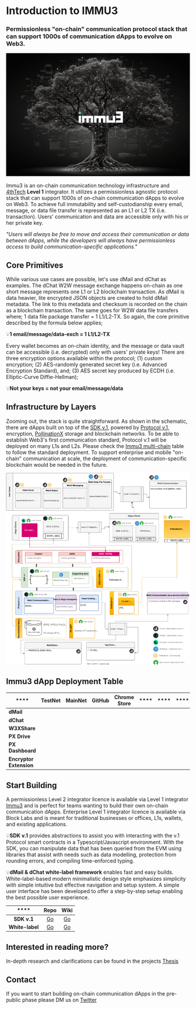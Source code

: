 # Introduction to IMMU3

### Permissionless "on-chain" communication protocol stack that can support 1000s of communication dApps to evolve on Web3. ### 

![immu3 creative](https://github.com/immu3-io/static-assets/blob/323c63bb25f4e923589422c156895c0fe3f30153/image/immu3_creative.png)

Immu3 is an on-chain communication technology infrastructure and [4thTech](https://github.com/4thtech) **Level 1** integrator. It utilizes a permissionless agnostic protocol stack that can support 1000s of on-chain communication dApps to evolve on Web3. To achieve full immutability and self-custodianship every email, message, or data file transfer is represented as an L1 or L2 TX (i.e. transaction). Users' communication and data are accessible only with his or her private key.

_"Users will always be free to move and access their communication or data between dApps, while the developers will always have permissionless access to build communication-specific applications."_

## Core Primitives

While various use cases are possible, let's use dMail and dChat as examples. The dChat W2W message exchange happens on-chain as one short message represents one L1 or L2 blockchain transaction. As dMail is data heavier, lite encrypted JSON objects are created to hold dMail metadata. The link to this metadata and checksum is recorded on the chain as a blockchain transaction. The same goes for W2W data file transfers where; 1 data file package transfer = 1 L1/L2-TX. So again, the core primitive described by the formula below applies; 

💡**1 email/message/data-exch = 1 L1/L2-TX**

Every wallet becomes an on-chain identity, and the message or data vault can be accessible (i.e. decrypted) only with users' private keys! There are three encryption options available within the protocol; (1) custom encryption; (2) AES-randomly generated secret key (i.e. Advanced Encryption Standard), and; (3) AES secret key produced by ECDH (i.e. Elliptic-Curve Diffie-Hellman); 

💡**Not your keys = not your email/message/data**

## Infrastructure by Layers

Zooming out, the stack is quite straightforward. As shown in the schematic, there are dApps built on top of the [SDK v.1](https://github.com/4thtech/4thtech-sdk-js), powered by [Protocol v.1](https://github.com/4thtech/smart-contracts), encryption, [PollinationX](https://github.com/pollinationx/) storage and blockchain networks. To be able to establish Web3's first communication standard, Protocol v.1 will be deployed on many L1s and L2s. Please check the [Immu3 multi-chain](https://wiki.immu3.io/infrastructure/protocol-v.1/multi-chain) table to follow the standard deployment. To support enterprise and mobile "on-chain" communication at scale, the deployment of communication-specific blockchain would be needed in the future.

![immu3 by layers](https://github.com/immu3-io/static-assets/blob/b90554bcca1a4d7696079beb1a0cab5265129afa/image/infrastructural-layer-schematic-immu3.svg)

## Immu3 dApp Deployment Table

| ****                    | **TestNet** | **MainNet** | **GitHub** | **Chrome Store** | **** | **** | **** | **** | **** |
|-------------------------|-------------|-------------|------------|------------------|------|------|------|------|------|
| **dMail**               |             |             |            |                  |      |      |      |      |      |
| **dChat**               |             |             |            |                  |      |      |      |      |      |
| **W3XShare**            |             |             |            |                  |      |      |      |      |      |
| **PX Drive**            |             |             |            |                  |      |      |      |      |      |
| **PX Dashboard**        |             |             |            |                  |      |      |      |      |      |
| **Encryptor Extension** |             |             |            |                  |      |      |      |      |      |

## Start Building

A permissionless Level 2 integrator licence is available via Level 1 integrator [Immu3](https://wiki.immu3.io/) and is perfect for teams wanting to build their own on-chain communication dApps. Enterprise Level 1 integrator licence is available via Block Labs and is meant for traditional businesses or offices, L1s, wallets, and existing applications.

💡**SDK v.1** provides abstractions to assist you with interacting with the v.1 Protocol smart contracts in a Typescript/Javascript environment. With the SDK, you can manipulate data that has been queried from the EVM using libraries that assist with needs such as data modelling, protection from rounding errors, and compiling time-enforced typing.

💡**dMail & dChat white-label framework** enables fast and easy builds. White-label-based modern minimalistic design style emphasizes simplicity with simple intuitive but effective navigation and setup system. A simple user interface has been developed to offer a step-by-step setup enabling the best possible user experience.

 ****            | **Repo** | **Wiki** |
:---------------:|:--------:|:--------:|
 **SDK v.1**     |     [Go](https://github.com/4thtech/4thtech-sdk-js)     |     [Go](https://wiki.4thtech.io/docs/sdk)     |     
 **White-label** |      [Go](https://github.com/4thtech/white-label-client)    |     [Go](https://wiki.4thtech.io/docs/white-label)     |

## Interested in reading more?

In-depth research and clarifications can be found in
the projects [Thesis](https://bit.ly/immu3-thesis)

## Contact

If you want to start building on-chain communication dApps in the pre-public phase please DM us on [Twitter](https://twitter.com/immu3_io)
